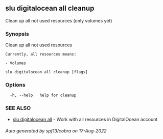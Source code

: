 ## slu digitalocean all cleanup

Clean up all not used resources (only volumes yet)

### Synopsis

Clean up all not used resources

	Currently, all resources means:

	- Volumes
	

```
slu digitalocean all cleanup [flags]
```

### Options

```
  -h, --help   help for cleanup
```

### SEE ALSO

* [slu digitalocean all](slu_digitalocean_all.md)	 - Work with all resources in DigitalOcean account

###### Auto generated by spf13/cobra on 17-Aug-2022
